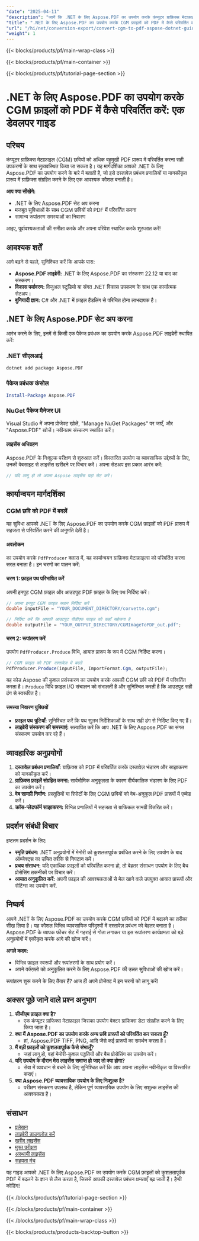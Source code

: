 ```yaml
---
"date": "2025-04-11"
"description": "जानें कि .NET के लिए Aspose.PDF का उपयोग करके कंप्यूटर ग्राफ़िक्स मेटाफ़ाइल (CGM) छवियों को PDF फ़ॉर्मेट में कैसे परिवर्तित किया जाए। यह मार्गदर्शिका सेटअप, रूपांतरण चरणों और समस्या निवारण युक्तियों को कवर करती है।"
"title": ".NET के लिए Aspose.PDF का उपयोग करके CGM फ़ाइलों को PDF में कैसे परिवर्तित करें - एक डेवलपर गाइड"
"url": "/hi/net/conversion-export/convert-cgm-to-pdf-aspose-dotnet-guide/"
"weight": 1
---
```


{{< blocks/products/pf/main-wrap-class >}}

{{< blocks/products/pf/main-container >}}

{{< blocks/products/pf/tutorial-page-section >}}


# .NET के लिए Aspose.PDF का उपयोग करके CGM फ़ाइलों को PDF में कैसे परिवर्तित करें: एक डेवलपर गाइड

## परिचय

कंप्यूटर ग्राफ़िक्स मेटाफ़ाइल (CGM) छवियों को अधिक बहुमुखी PDF प्रारूप में परिवर्तित करना सही उपकरणों के साथ सुव्यवस्थित किया जा सकता है। यह मार्गदर्शिका आपको .NET के लिए Aspose.PDF का उपयोग करने के बारे में बताती है, जो इसे दस्तावेज़ प्रबंधन प्रणालियों या मानकीकृत प्रारूप में ग्राफ़िक्स संग्रहित करने के लिए एक आवश्यक कौशल बनाती है।

**आप क्या सीखेंगे:**
- .NET के लिए Aspose.PDF सेट अप करना
- मजबूत सुविधाओं के साथ CGM छवियों को PDF में परिवर्तित करना
- सामान्य रूपांतरण समस्याओं का निवारण

आइए, पूर्वावश्यकताओं की समीक्षा करके और अपना परिवेश स्थापित करके शुरुआत करें!

## आवश्यक शर्तें

आगे बढ़ने से पहले, सुनिश्चित करें कि आपके पास:
- **Aspose.PDF लाइब्रेरी:** .NET के लिए Aspose.PDF का संस्करण 22.12 या बाद का संस्करण।
- **विकास पर्यावरण:** विजुअल स्टूडियो या संगत .NET विकास उपकरण के साथ एक कार्यात्मक सेटअप।
- **बुनियादी ज्ञान:** C# और .NET में फ़ाइल हैंडलिंग से परिचित होना लाभदायक है।

## .NET के लिए Aspose.PDF सेट अप करना

आरंभ करने के लिए, इनमें से किसी एक पैकेज प्रबंधक का उपयोग करके Aspose.PDF लाइब्रेरी स्थापित करें:

### .NET सीएलआई
```bash
dotnet add package Aspose.PDF
```

### पैकेज प्रबंधक कंसोल
```powershell
Install-Package Aspose.PDF
```

### NuGet पैकेज मैनेजर UI
Visual Studio में अपना प्रोजेक्ट खोलें, "Manage NuGet Packages" पर जाएँ, और "Aspose.PDF" खोजें। नवीनतम संस्करण स्थापित करें।

#### लाइसेंस अधिग्रहण
Aspose.PDF के निःशुल्क परीक्षण से शुरुआत करें। विस्तारित उपयोग या व्यावसायिक उद्देश्यों के लिए, उनकी वेबसाइट से लाइसेंस खरीदने पर विचार करें। अपना सेटअप इस प्रकार आरंभ करें:

```csharp
// यदि लागू हो तो अपना Aspose लाइसेंस यहां सेट करें।
```

## कार्यान्वयन मार्गदर्शिका

### CGM छवि को PDF में बदलें

यह सुविधा आपको .NET के लिए Aspose.PDF का उपयोग करके CGM फ़ाइलों को PDF प्रारूप में सहजता से परिवर्तित करने की अनुमति देती है।

#### अवलोकन
का उपयोग करके `PdfProducer` क्लास में, यह कार्यान्वयन ग्राफ़िक्स मेटाफ़ाइल्स को परिवर्तित करना सरल बनाता है। इन चरणों का पालन करें:

#### चरण 1: फ़ाइल पथ परिभाषित करें
अपनी इनपुट CGM फ़ाइल और आउटपुट PDF फ़ाइल के लिए पथ निर्दिष्ट करें।

```csharp
// अपना इनपुट CGM फ़ाइल स्थान निर्दिष्ट करें
double inputFile = "YOUR_DOCUMENT_DIRECTORY/corvette.cgm";

// निर्दिष्ट करें कि आपकी आउटपुट पीडीएफ फाइल को कहाँ सहेजना है
double outputFile = "YOUR_OUTPUT_DIRECTORY/CGMImageToPDF_out.pdf";
```

#### चरण 2: रूपांतरण करें
उपयोग `PdfProducer.Produce` विधि, आयात प्रारूप के रूप में CGM निर्दिष्ट करना।

```csharp
// CGM फ़ाइल को PDF दस्तावेज़ में बदलें
PdfProducer.Produce(inputFile, ImportFormat.Cgm, outputFile);
```
यह कोड Aspose की कुशल प्रसंस्करण का उपयोग करके आपकी CGM छवि को PDF में परिवर्तित करता है। `Produce` विधि फ़ाइल I/O संचालन को संभालती है और सुनिश्चित करती है कि आउटपुट सही ढंग से स्वरूपित है।

#### समस्या निवारण युक्तियों
- **फ़ाइल पथ त्रुटियाँ:** सुनिश्चित करें कि पथ सुलभ निर्देशिकाओं के साथ सही ढंग से निर्दिष्ट किए गए हैं।
- **लाइब्रेरी संस्करण की समस्याएं:** सत्यापित करें कि आप .NET के लिए Aspose.PDF का संगत संस्करण उपयोग कर रहे हैं।

## व्यावहारिक अनुप्रयोगों
1. **दस्तावेज़ प्रबंधन प्रणालियाँ:** ग्राफ़िक्स को PDF में परिवर्तित करके दस्तावेज़ भंडारण और साझाकरण को मानकीकृत करें।
2. **ग्राफ़िक्स फ़ाइलें संग्रहित करना:** सार्वभौमिक अनुकूलता के कारण दीर्घकालिक भंडारण के लिए PDF का उपयोग करें।
3. **वेब सामग्री निर्माण:** प्रस्तुतियों या रिपोर्टों के लिए CGM छवियों को वेब-अनुकूल PDF प्रारूपों में एम्बेड करें।
4. **क्रॉस-प्लेटफॉर्म साझाकरण:** विभिन्न प्रणालियों में सहजता से ग्राफिकल सामग्री वितरित करें।

## प्रदर्शन संबंधी विचार
इष्टतम प्रदर्शन के लिए:
- **स्मृति प्रबंधन:** .NET अनुप्रयोगों में मेमोरी को कुशलतापूर्वक प्रबंधित करने के लिए उपयोग के बाद ऑब्जेक्ट्स का उचित तरीके से निपटान करें।
- **प्रचय संसाधन:** यदि एकाधिक फ़ाइलों को परिवर्तित करना हो, तो बेहतर संसाधन उपयोग के लिए बैच प्रोसेसिंग तकनीकों पर विचार करें।
- **आयात अनुकूलित करें:** अपनी फ़ाइल की आवश्यकताओं से मेल खाने वाले उपयुक्त आयात प्रारूपों और सेटिंग्स का उपयोग करें.

## निष्कर्ष
आपने .NET के लिए Aspose.PDF का उपयोग करके CGM छवियों को PDF में बदलने का तरीका सीख लिया है। यह कौशल विभिन्न व्यावसायिक परिदृश्यों में दस्तावेज़ प्रबंधन को बेहतर बनाता है। Aspose.PDF के व्यापक फीचर सेट में गहराई से गोता लगाकर या इस रूपांतरण कार्यक्षमता को बड़े अनुप्रयोगों में एकीकृत करके आगे की खोज करें।

**अगले कदम:**
- विभिन्न फ़ाइल स्वरूपों और रूपांतरणों के साथ प्रयोग करें।
- अपने वर्कफ़्लो को अनुकूलित करने के लिए Aspose.PDF की उन्नत सुविधाओं की खोज करें।

रूपांतरण शुरू करने के लिए तैयार हैं? आज ही अपने प्रोजेक्ट में इन चरणों को लागू करें!

## अक्सर पूछे जाने वाले प्रश्न अनुभाग
1. **सीजीएम फ़ाइल क्या है?**
   - एक कंप्यूटर ग्राफिक्स मेटाफ़ाइल जिसका उपयोग वेक्टर ग्राफिक्स डेटा संग्रहीत करने के लिए किया जाता है।
2. **क्या मैं Aspose.PDF का उपयोग करके अन्य छवि प्रारूपों को परिवर्तित कर सकता हूँ?**
   - हां, Aspose.PDF TIFF, PNG, आदि जैसे कई प्रारूपों का समर्थन करता है।
3. **मैं बड़ी फ़ाइलों को कुशलतापूर्वक कैसे संभालूँ?**
   - जहां लागू हो, वहां मेमोरी-कुशल पद्धतियों और बैच प्रोसेसिंग का उपयोग करें।
4. **यदि उपयोग के दौरान मेरा लाइसेंस समाप्त हो जाए तो क्या होगा?**
   - सेवा में व्यवधान से बचने के लिए सुनिश्चित करें कि आप अपना लाइसेंस नवीनीकृत या विस्तारित कराएं।
5. **क्या Aspose.PDF व्यावसायिक उपयोग के लिए निःशुल्क है?**
   - परीक्षण संस्करण उपलब्ध है, लेकिन पूर्ण व्यावसायिक उपयोग के लिए सशुल्क लाइसेंस की आवश्यकता है।

## संसाधन
- [प्रलेखन](https://reference.aspose.com/pdf/net/)
- [लाइब्रेरी डाउनलोड करें](https://releases.aspose.com/pdf/net/)
- [खरीद लाइसेंस](https://purchase.aspose.com/buy)
- [मुफ्त परीक्षण](https://releases.aspose.com/pdf/net/)
- [अस्थायी लाइसेंस](https://purchase.aspose.com/temporary-license/)
- [सहयता मंच](https://forum.aspose.com/c/pdf/10)

यह गाइड आपको .NET के लिए Aspose.PDF का उपयोग करके CGM फ़ाइलों को कुशलतापूर्वक PDF में बदलने के ज्ञान से लैस करता है, जिससे आपकी दस्तावेज़ प्रबंधन क्षमताएँ बढ़ जाती हैं। हैप्पी कोडिंग!


{{< /blocks/products/pf/tutorial-page-section >}}

{{< /blocks/products/pf/main-container >}}

{{< /blocks/products/pf/main-wrap-class >}}

{{< blocks/products/products-backtop-button >}}